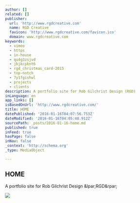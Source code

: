 ```yaml
---
author: []
related: []
publisher:
  url: 'http://www.rgdcreative.com'
  name: RGD Creative
  favicon: 'http://www.rgdcreative.com/favicon.ico'
  domain: www.rgdcreative.com
keywords:
  - vimeo
  - https
  - in-house
  - qu4g3zsjvd
  - jkjkcpknt6
  - rgd_christmas_card-2015
  - top-notch
  - 7y1fgishwl
  - projects
  - clients
description: A portfolio site for Rob Gilchrist Design (RGD)
inLanguage: en
app_links: []
isBasedOnUrl: 'http://www.rgdcreative.com/'
title: HOME
datePublished: '2016-01-16T04:07:56.753Z'
dateModified: '2016-01-16T04:05:48.912Z'
sourcePath: _posts/2016-01-16-home.md
published: true
inFeed: true
hasPage: false
inNav: false
_context: 'http://schema.org'
_type: MediaObject

---
```

<article style=""><h1>HOME</h1><p>A portfolio site for Rob Gilchrist Design &amp;lpar;RGD&amp;rpar;</p><img src="https://static1.squarespace.com/static/52901f91e4b049dd0c9efd74/t/56144686e4b094b629347ce4/1449458536393/?format=1000w" /></article>